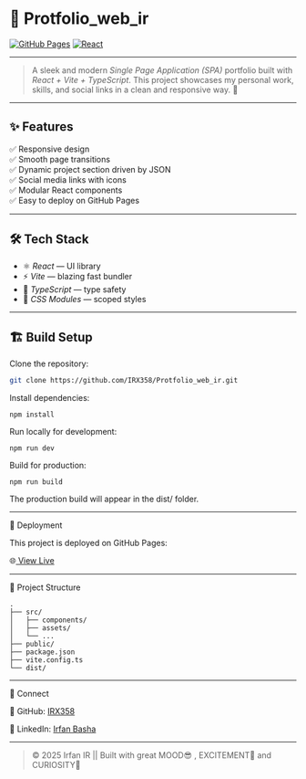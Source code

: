 # 🌟 Protfolio_web_ir

[![GitHub Pages](https://img.shields.io/badge/deployed-live-success?style=flat&logo=github)](https://IRX358.github.io/Protfolio_web_ir/)
[![React](https://img.shields.io/badge/react-18-blue?logo=react)](https://react.dev)

---

> A sleek and modern *Single Page Application (SPA)* portfolio built with *React + Vite + TypeScript*. This project showcases my personal work, skills, and social links in a clean and responsive way. 🚀

---

## ✨ Features

✅ Responsive design  
✅ Smooth page transitions  
✅ Dynamic project section driven by JSON  
✅ Social media links with icons  
✅ Modular React components  
✅ Easy to deploy on GitHub Pages

---

## 🛠 Tech Stack

- ⚛ *React* — UI library  
- ⚡ *Vite* — blazing fast bundler  
- 💙 *TypeScript* — type safety  
- 🎨 *CSS Modules* — scoped styles  

---

## 🏗 Build Setup

Clone the repository:

```bash
git clone https://github.com/IRX358/Protfolio_web_ir.git
```
Install dependencies:
```
npm install
```
Run locally for development:
```
npm run dev
```
Build for production:
```
npm run build
```
The production build will appear in the dist/ folder.


---

🚀 Deployment

This project is deployed on GitHub Pages:

🌐<a href="https://IRX358.github.io/Protfolio_web_ir/" target='_blank' > View Live</a>


---

📂 Project Structure
```
.
├── src/
│   ├── components/
│   ├── assets/
│   └── ...
├── public/
├── package.json
├── vite.config.ts
└── dist/
```

---

🤝 Connect

🐙 GitHub: <a href="https://github.com/IRX358" target='_blank'>IRX358</a>

💼 LinkedIn: <a href="https://www.linkedin.com/in/irfan-basha-396b97282/" target='_blank'> Irfan Basha </a>

---

>  © 2025 Irfan IR || 
            Built with great MOOD😎 , EXCITEMENT🤩 and CURIOSITY🤔
